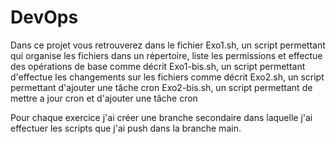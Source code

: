 # DevOps

Dans ce projet vous retrouverez dans le fichier Exo1.sh, un script permettant qui organise les fichiers dans un répertoire, liste les permissions et effectue des opérations de base comme décrit
                                                Exo1-bis.sh, un script permettant d'effectue les changements sur les fichiers comme décrit
                                                Exo2.sh, un script permettant d'ajouter une tâche cron
                                                Exo2-bis.sh, un script permettant de mettre a jour cron et d'ajouter une tâche cron

Pour chaque exercice j'ai créer une branche secondaire dans laquelle j'ai effectuer les scripts que j'ai push dans la branche main.
